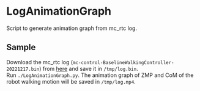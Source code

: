 # LogAnimationGraph
Script to generate animation graph from mc_rtc log.

## Sample
Download the mc_rtc log (`mc-control-BaselineWalkingController-20221217.bin`) from [here](https://www.dropbox.com/sh/prnamiybkcvy5mh/AABuaeGdSRsv26erBAmWb-ZNa?dl=0) and save it in `/tmp/log.bin`.  
Run `./LogAnimationGraph.py`. The animation graph of ZMP and CoM of the robot walking motion will be saved in `/tmp/log.mp4`.
